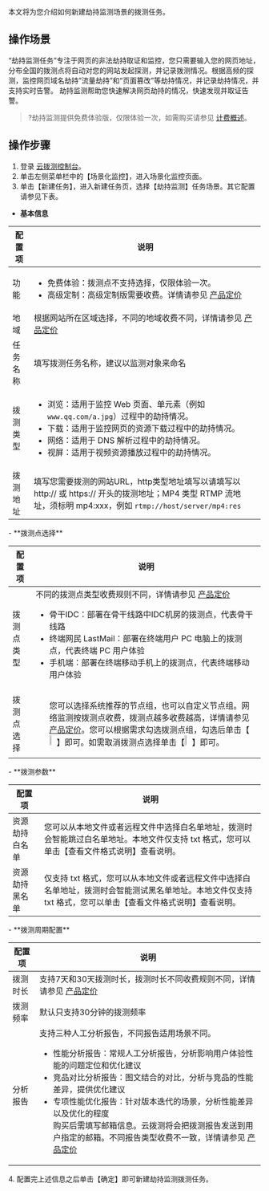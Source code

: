 本文将为您介绍如何新建劫持监测场景的拨测任务。

## 操作场景

“劫持监测任务”专注于网页的非法劫持取证和监控，您只需要输入您的网页地址，分布全国的拨测点将自动对您的网站发起探测，并记录拨测情况。根据高频的探测，监控网页域名劫持”流量劫持”和“页面篡改”等劫持情况，并记录劫持情况，并支持实时告警。
劫持监测帮助您快速解决网页劫持的情况，快速发现并取证告警。

>?劫持监测提供免费体验版，仅限体验一次，如需购买请参见 [计费概述](https://cloud.tencent.com/document/product/280/52110)。

## 操作步骤

1. 登录 [云拨测控制台](https://console.cloud.tencent.com/catpro)。
2. 单击左侧菜单栏中的【场景化监控】，进入场景化监控页面。
3. 单击【新建任务】，进入新建任务页，选择【劫持监测】任务场景。其它配置请参见下表。
 - **基本信息**
<table>
<thead>
<tr>
<th>配置项</th>
<th>说明</th>
</tr>
</thead>
<tbody><tr>
<td>功能</td>
<td><ul><li>免费体验：拨测点不支持选择，仅限体验一次。</li><li>高级定制：高级定制版需要收费。详情请参见 <a href="https://cloud.tencent.com/document/product/280/52111">产品定价</a></li></ul></td>
</tr>
<tr>
<td>地域</td>
<td>根据网站所在区域选择，不同的地域收费不同，详情请参见 <a href="https://cloud.tencent.com/document/product/280/52111">产品定价</a></td>
</tr>
<tr>
<td>任务名称</td>
<td>填写拨测任务名称，建议以监测对象来命名</td>
</tr>
<tr>
<td>拨测类型</td>
<td><ul><li>浏览：适用于监控 Web 页面、单元素（例如 <code>www.qq.com/a.jpg</code>）过程中的劫持情况。</li><li>下载：适用于监控网页的资源下载过程中的劫持情况。</li><li>网络：适用于 DNS 解析过程中的劫持情况。</li><li>视屏：适用于视频资源播放过程中的劫持情况。</li></ul></td>
</tr>
<tr>
<td>拨测地址</td>
<td>填写您需要拨测的网站URL，http类型地址填写以请填写以 http:// 或 https:// 开头的拨测地址；MP4 类型 RTMP 流地址，须标明 mp4:xxx，例如 <code>rtmp://host/server/mp4:res</code></td>
</tr>
</tbody></table>
 - **拨测点选择**
<table>
<thead>
<tr>
<th>配置项</th>
<th>说明</th>
</tr>
</thead>
<tbody><tr>
<td>拨测点类型</td>
<td>不同的拨测点类型收费规则不同，详情请参见 <a href="https://cloud.tencent.com/document/product/280/52111">产品定价</a><br><ul> <li>骨干IDC：部署在骨干线路中IDC机房的拨测点，代表骨干线路</li> <li>终端网民 LastMail：部署在终端用户 PC 电脑上的拨测点，代表终端 PC 用户体验</li><li>手机端：部署在终端移动手机上的拨测点，代表终端移动用户体验</li></ul></td>
</tr>
<tr>
<td>拨测点选择</td>
<td><ul>您可以选择系统推荐的节点组，也可以自定义节点组。网络监测按拨测点收费，拨测点越多收费越高，详情请参见 <a href="https://cloud.tencent.com/document/product/280/52111">产品定价</a>。您可以根据需求勾选拨测点组，勾选后单击【<img src="https://main.qcloudimg.com/raw/b0ef53201062fcb9d4e22b727b8a334b.jpg" width="3.5%">】即可。如需取消拨测点选择单击【<img src="https://main.qcloudimg.com/raw/c11fd0c6306294fd07a7208dd6cffdf7.jpg" width="3.5%">】即可。</ul></td>
</tr>
</tbody></table>
 - **拨测参数**
<table>
<thead>
<tr>
<th>配置项</th>
<th>说明</th>
</tr>
</thead>
<tbody><tr>
<td>资源劫持白名单</td>
<td>您可以从本地文件或者远程文件中选择白名单地址，拨测时会智能跳过白名单地址。本地文件仅支持 txt 格式，您可以单击【查看文件格式说明】查看说明。</td>
</tr>
<tr>
<td>资源劫持黑名单</td>
<td>仅支持 txt 格式，您可以从本地文件或者远程文件中选择白名单地址，拨测时会智能测试黑名单地址。本地文件仅支持 txt 格式，您可以单击【查看文件格式说明】查看说明。</td>
</tr>
</tbody></table>
 - **拨测周期配置**
<table>
<thead>
<tr>
<th>配置项</th>
<th>说明</th>
</tr>
</thead>
<tbody><tr>
<td>拨测时长</td>
<td>支持7天和30天拨测时长，拨测时长不同收费规则不同，详情请参见 <a href="https://cloud.tencent.com/document/product/280/52111">产品定价</a></td>
</tr>
<tr>
<td>拨测频率</td>
<td>默认只支持30分钟的拨测频率</td>
</tr>
<tr>
<td>分析报告</td>
<td>支持三种人工分析报告，不同报告适用场景不同。
<ul><li> 性能分析报告：常规人工分析报告，分析影响用户体验性能的问题定位和优化建议
<li> 竞品对比分析报告：图文结合的对比，分析与竞品的性能差异，提供优化建议
<li>专项性能优化报告：针对版本迭代的场景，分析性能差异以及优化的程度
<br>购买后需填写邮箱信息。云拨测将会把拨测报告发送到用户指定的邮箱。不同报告类型收费不一致，详情请参见 <a href="https://cloud.tencent.com/document/product/280/52111">产品定价</a></ul></td>
</tr>
</tbody></table>
4. 配置完上述信息之后单击【确定】即可新建劫持监测拨测任务。

